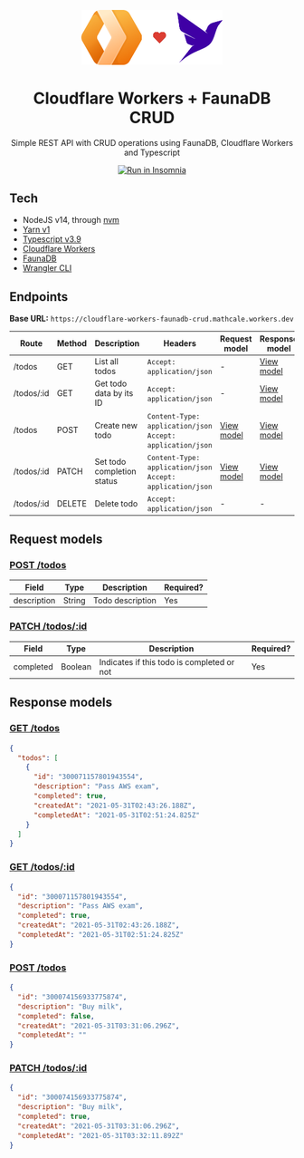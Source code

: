 <!-- markdownlint-disable MD033 MD041 -->
<p align="center">
  <img src="docs/img/cfworkers-love-fauna.png" alt="Project logo" width="250px">
  <h1 align="center">Cloudflare Workers + FaunaDB CRUD</h1>
  <p align="center">Simple REST API with CRUD operations using FaunaDB, Cloudflare Workers and Typescript</p>
  <p align="center">
    <a href="https://insomnia.rest/run/?label=Cloudflare%20Workers%20%2B%20FaunaDB%20CRUD&uri=https%3A%2F%2Fraw.githubusercontent.com%2Fmathcale%2Fcloudflare-workers-faunadb-crud%2Fmain%2Fdocs%2Finsomnia-collection.json" target="_blank"><img src="https://insomnia.rest/images/run.svg" alt="Run in Insomnia"></a>
  </p>
</p>

## Tech

- NodeJS v14, through [nvm](https://github.com/nvm-sh/nvm)
- [Yarn v1](https://classic.yarnpkg.com)
- [Typescript v3.9](https://www.typescriptlang.org/)
- [Cloudflare Workers](https://workers.cloudflare.com/)
- [FaunaDB](https://fauna.com/)
- [Wrangler CLI](https://developers.cloudflare.com/workers/cli-wrangler)

## Endpoints

**Base URL:** `https://cloudflare-workers-faunadb-crud.mathcale.workers.dev`

| Route      | Method | Description                | Headers                                                        | Request model              | Response model                 |
| ---------- | ------ | -------------------------- | -------------------------------------------------------------- | -------------------------- | ------------------------------ |
| /todos     | GET    | List all todos             | `Accept: application/json`                                     | -                          | [View model](#get-todos-res)   |
| /todos/:id | GET    | Get todo data by its ID    | `Accept: application/json`                                     | -                          | [View model](#get-todo-res)    |
| /todos     | POST   | Create new todo            | `Content-Type: application/json`<br>`Accept: application/json` | [View model](#create-todo) | [View model](#create-todo-res) |
| /todos/:id | PATCH  | Set todo completion status | `Content-Type: application/json`<br>`Accept: application/json` | [View model](#edit-todo)   | [View model](#edit-todo-res)   |
| /todos/:id | DELETE | Delete todo                | `Accept: application/json`                                     | -                          | -                              |

## Request models

### [POST /todos](#create-todo-req)

| Field       | Type   | Description      | Required? |
| ----------- | ------ | ---------------- | --------- |
| description | String | Todo description | Yes       |

### [PATCH /todos/:id](#edit-todo-req)

| Field     | Type    | Description                                | Required? |
| --------- | ------- | ------------------------------------------ | --------- |
| completed | Boolean | Indicates if this todo is completed or not | Yes       |

## Response models

### [GET /todos](#get-todos-res)

```json
{
  "todos": [
    {
      "id": "300071157801943554",
      "description": "Pass AWS exam",
      "completed": true,
      "createdAt": "2021-05-31T02:43:26.188Z",
      "completedAt": "2021-05-31T02:51:24.825Z"
    }
  ]
}
```

### [GET /todos/:id](#get-todo-res)

```json
{
  "id": "300071157801943554",
  "description": "Pass AWS exam",
  "completed": true,
  "createdAt": "2021-05-31T02:43:26.188Z",
  "completedAt": "2021-05-31T02:51:24.825Z"
}
```

### [POST /todos](#create-todo-res)

```json
{
  "id": "300074156933775874",
  "description": "Buy milk",
  "completed": false,
  "createdAt": "2021-05-31T03:31:06.296Z",
  "completedAt": ""
}
```

### [PATCH /todos/:id](#edit-todo-res)

```json
{
  "id": "300074156933775874",
  "description": "Buy milk",
  "completed": true,
  "createdAt": "2021-05-31T03:31:06.296Z",
  "completedAt": "2021-05-31T03:32:11.892Z"
}
```
